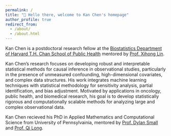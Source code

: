 ```yaml
---
permalink: /
title: "👋 Hello there, welcome to Kan Chen's homepage"
author_profile: true
redirect_from: 
  - /about/
  - /about.html
---
```


Kan Chen is a postdoctoral research fellow at the [Biostatistics Department of Harvard T.H. Chan School of Public Health](https://hsph.harvard.edu/department/biostatistics/) mentored by [Prof. Xihong Lin](https://hsph.harvard.edu/research/lin-lab/). 

Kan Chen’s research focuses on developing robust and interpretable statistical methods for causal inference in observational studies, particularly in the presence of unmeasured confounding, high-dimensional covariates, and complex data structures. His work integrates machine learning techniques with statistical methodology for sensitivity analysis, partial identification, and bias adjustment. Motivated by applications in oncology, public health, and biomedical research, his goal is to develop statistically rigorous and computationally scalable methods for analyzing large and complex observational data.

Kan Chen recieved his PhD in Applied Mathematics and Computational Science from University of Pennsylvainia, mentored by [Prof. Dylan Small](https://statistics.wharton.upenn.edu/profile/dsmall/) and [Prof. Qi Long](https://www.med.upenn.edu/apps/faculty/index.php/g275/p8939931).  



